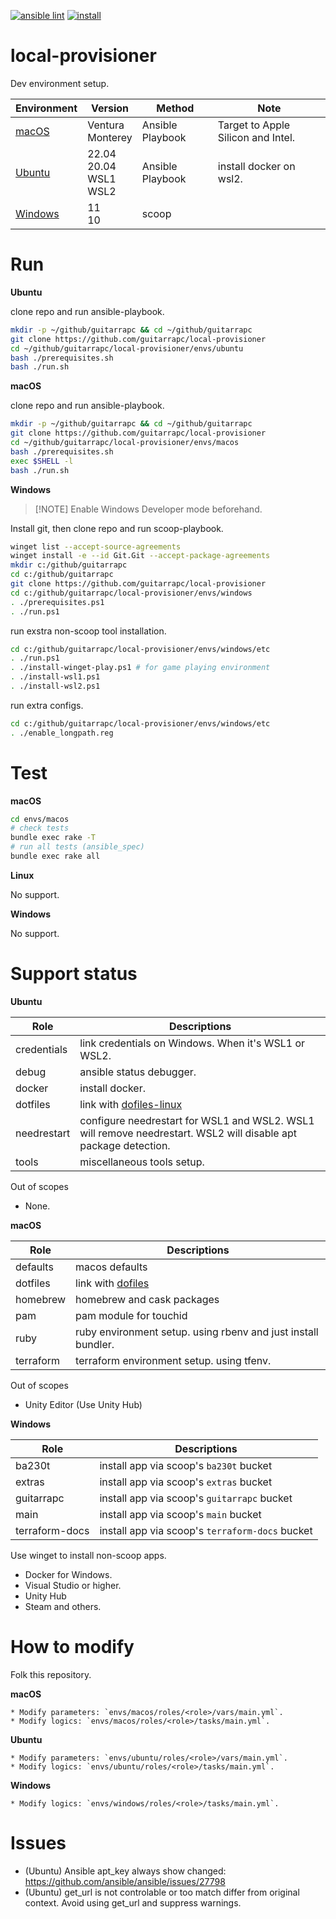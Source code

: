 [![ansible lint](https://github.com/guitarrapc/local-provisioner/actions/workflows/ansible-lint.yaml/badge.svg)](https://github.com/guitarrapc/local-provisioner/actions/workflows/ansible-lint.yaml) [![install](https://github.com/guitarrapc/local-provisioner/actions/workflows/install.yaml/badge.svg)](https://github.com/guitarrapc/local-provisioner/actions/workflows/install.yaml)

# local-provisioner

Dev environment setup.

Environment | Version | Method | Note
---- | ---- | ---- | ----
[macOS](envs/macos/README.md) | Ventura<br/>Monterey | Ansible Playbook | Target to Apple Silicon and Intel.
[Ubuntu](envs/ubuntu/README.md) | 22.04<br/>20.04<br/>WSL1<br/>WSL2 | Ansible Playbook | install docker on wsl2.
[Windows](envs/windows/README.md) | 11<br/>10 | scoop |

# Run

**Ubuntu**

clone repo and run ansible-playbook.

```sh
mkdir -p ~/github/guitarrapc && cd ~/github/guitarrapc
git clone https://github.com/guitarrapc/local-provisioner
cd ~/github/guitarrapc/local-provisioner/envs/ubuntu
bash ./prerequisites.sh
bash ./run.sh
```

**macOS**

clone repo and run ansible-playbook.

```sh
mkdir -p ~/github/guitarrapc && cd ~/github/guitarrapc
git clone https://github.com/guitarrapc/local-provisioner
cd ~/github/guitarrapc/local-provisioner/envs/macos
bash ./prerequisites.sh
exec $SHELL -l
bash ./run.sh
```

**Windows**

> [!NOTE] Enable Windows Developer mode beforehand.

Install git, then clone repo and run scoop-playbook.

```sh
winget list --accept-source-agreements
winget install -e --id Git.Git --accept-package-agreements
mkdir c:/github/guitarrapc
cd c:/github/guitarrapc
git clone https://github.com/guitarrapc/local-provisioner
cd c:/github/guitarrapc/local-provisioner/envs/windows
. ./prerequisites.ps1
. ./run.ps1
```

run exstra non-scoop tool installation.

```sh
cd c:/github/guitarrapc/local-provisioner/envs/windows/etc
. ./run.ps1
. ./install-winget-play.ps1 # for game playing environment
. ./install-wsl1.ps1
. ./install-wsl2.ps1
```

run extra configs.
```sh
cd c:/github/guitarrapc/local-provisioner/envs/windows/etc
. ./enable_longpath.reg
```

# Test

**macOS**

```sh
cd envs/macos
# check tests
bundle exec rake -T
# run all tests (ansible_spec)
bundle exec rake all
```

**Linux**

No support.

**Windows**

No support.

# Support status

**Ubuntu**

Role | Descriptions
---- | ----
credentials | link credentials on Windows. When it's WSL1 or WSL2.
debug | ansible status debugger.
docker | install docker.
dotfiles | link with [dofiles-linux](https://github.com/guitarrapc/dotfiles-linux)
needrestart | configure needrestart for WSL1 and WSL2. WSL1 will remove needrestart. WSL2 will disable apt package detection.
tools | miscellaneous tools setup.

Out of scopes

* None.

**macOS**

Role | Descriptions
---- | ----
defaults | macos defaults
dotfiles | link with [dofiles](https://github.com/guitarrapc/dotfiles)
homebrew | homebrew and cask packages
pam | pam module for touchid
ruby | ruby environment setup. using rbenv and just install bundler.
terraform | terraform environment setup. using tfenv.

Out of scopes

* Unity Editor (Use Unity Hub)

**Windows**

Role | Descriptions
---- | ----
ba230t | install app via scoop's `ba230t` bucket
extras | install app via scoop's `extras` bucket
guitarrapc | install app via scoop's `guitarrapc` bucket
main | install app via scoop's `main` bucket
terraform-docs | install app via scoop's `terraform-docs` bucket

Use winget to install non-scoop apps.

* Docker for Windows.
* Visual Studio or higher.
* Unity Hub
* Steam and others.

# How to modify

Folk this repository.

**macOS**

    * Modify parameters: `envs/macos/roles/<role>/vars/main.yml`.
    * Modify logics: `envs/macos/roles/<role>/tasks/main.yml`.

**Ubuntu**

    * Modify parameters: `envs/ubuntu/roles/<role>/vars/main.yml`.
    * Modify logics: `envs/ubuntu/roles/<role>/tasks/main.yml`.

**Windows**

    * Modify logics: `envs/windows/roles/<role>/tasks/main.yml`.

# Issues

* (Ubuntu) Ansible apt_key always show changed: https://github.com/ansible/ansible/issues/27798
* (Ubuntu) get_url is not controlable or too match differ from original context. Avoid using get_url and suppress warnings.
